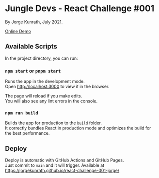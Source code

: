 # Jungle Devs - React Challenge #001

By Jorge Kunrath, July 2021.

[Online Demo](https://jorgekunrath.github.io/react-challenge-001-jorge/)

## Available Scripts

In the project directory, you can run:

### `npm start` or `pnpm start`

Runs the app in the development mode.\
Open [http://localhost:3000](http://localhost:3000) to view it in the browser.

The page will reload if you make edits.\
You will also see any lint errors in the console.

### `npm run build`

Builds the app for production to the `build` folder.\
It correctly bundles React in production mode and optimizes the build for the best performance.

## Deploy

Deploy is automatic with GitHub Actions and GitHub Pages.\
Just commit to `main` and it will trigger.
Available at https://jorgekunrath.github.io/react-challenge-001-jorge/
